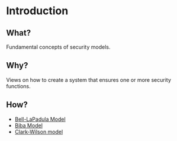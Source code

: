# Introduction

## What?

Fundamental concepts of security models.

## Why?

Views on how to create a system that ensures one or more security functions.

## How?

* [Bell-LaPadula Model](bell.md)
* [Biba Model](biba.md)
* [Clark-Wilson model](clark.md)

